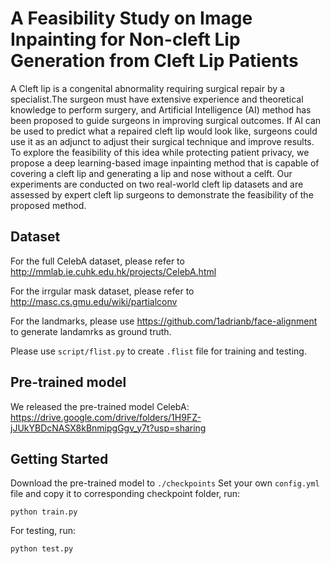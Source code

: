 # A Feasibility Study on Image Inpainting for Non-cleft Lip Generation from Cleft Lip Patients
A Cleft lip is a congenital abnormality requiring surgical repair by a specialist.The surgeon must have extensive experience and theoretical knowledge to perform surgery, and Artificial Intelligence (AI) method has been proposed to guide surgeons in improving surgical outcomes. If AI can be used to predict what a repaired cleft lip would look like, surgeons could use it as an adjunct to adjust their surgical technique and improve results. To explore the feasibility of this idea while protecting patient privacy, we propose a deep learning-based image inpainting method that is capable of covering a cleft lip and generating a lip and nose without a celft. Our experiments are conducted on two real-world cleft lip datasets and are assessed by expert cleft lip surgeons to demonstrate the feasibility of the proposed method.


**Dataset**
--------------------
For the full CelebA dataset, please refer to http://mmlab.ie.cuhk.edu.hk/projects/CelebA.html

For the irrgular mask dataset, please refer to http://masc.cs.gmu.edu/wiki/partialconv

For the landmarks, please use https://github.com/1adrianb/face-alignment to generate landamrks as ground truth.

Please use `script/flist.py` to create `.flist` file for training and testing.

**Pre-trained model**
--------------------
We released the pre-trained model 
CelebA: https://drive.google.com/drive/folders/1H9FZ-jJUkYBDcNASX8kBnmipgGgv_y7t?usp=sharing

**Getting Started**
----------------------
Download the pre-trained model to `./checkpoints`
Set your own `config.yml` file and copy it to corresponding checkpoint folder, run:
```
python train.py
```
For testing, run:
```
python test.py
```
